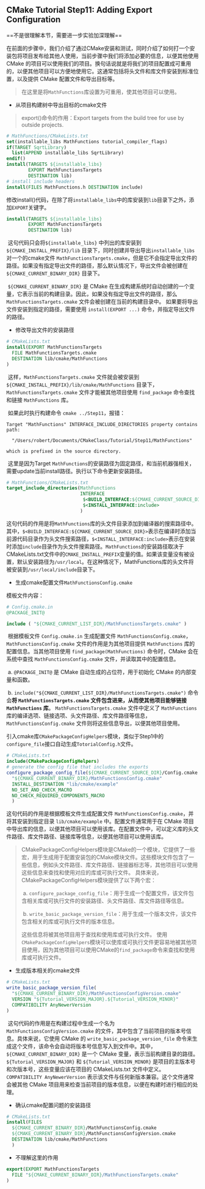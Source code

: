 ## CMake Tutorial Step11: Adding Export Configuration

==不是很理解本节，需要进一步实验加深理解==

在前面的步骤中，我们介绍了通过CMake安装和测试，同时介绍了如何打一个安装包将项目发布给其他人使用，当前步骤中我们将添加必要的信息，以便其他使用 CMake 的项目可以使用我们的项目。换句话说就是将我们的项目配置成可重用的，以便其他项目可以方便地使用它。这通常包括将头文件和库文件安装到标准位置，以及提供 CMake 配置文件和导出目标等。

> 在这里是将`MathFunctions`库设置为可重用，使其他项目可以使用。

* 从项目构建树中导出目标的cmake文件

> export()命令的作用：Export targets from the build tree for use by outside projects.

```cmake
# MathFunctions/CMakeLists.txt
set(installable_libs MathFunctions tutorial_compiler_flags)
if(TARGET SqrtLibrary)
  list(APPEND installable_libs SqrtLibrary)
endif()
install(TARGETS ${installable_libs}
        EXPORT MathFunctionsTargets
        DESTINATION lib)
# install include headers
install(FILES MathFunctions.h DESTINATION include)
```

​	修改install()代码，在除了将`installable_libs`中的库安装到`lib`目录下之外，添加`EXPORT`关键字。

```cmake
install(TARGETS ${installable_libs}
        EXPORT MathFunctionsTargets
        DESTINATION lib)
```

​	这句代码只会将`${installable_libs}` 中列出的库安装到 `${CMAKE_INSTALL_PREFIX}/lib` 目录下，同时创建并导出导出`installable_libs`对一个的cmake文件 `MathFunctionsTargets.cmake`，但是它不会指定导出文件的路径。如果没有指定导出文件的路径，那么默认情况下，导出文件会被创建在 `${CMAKE_CURRENT_BINARY_DIR}` 目录下。

​	`${CMAKE_CURRENT_BINARY_DIR}` 是 CMake 在生成构建系统时自动创建的一个变量，它表示当前的构建目录。因此，如果没有指定导出文件的路径，那么 `MathFunctionsTargets.cmake` 文件会被创建在当前的构建目录中。 如果要将导出文件安装到指定的路径，需要使用 `install(EXPORT ...)` 命令，并指定导出文件的路径。

* 修改导出文件的安装路径

```cmake
# CMakeLists.txt
install(EXPORT MathFunctionsTargets
  FILE MathFunctionsTargets.cmake
  DESTINATION lib/cmake/MathFunctions
)
```

​	这样，`MathFunctionsTargets.cmake` 文件就会被安装到 `${CMAKE_INSTALL_PREFIX}/lib/cmake/MathFunctions` 目录下，`MathFunctionsTargets.cmake` 文件才能被其他项目使用 `find_package` 命令查找和链接 `MathFunctions` 库。

​	如果此时执行构建命令 `cmake ../Step11`，报错：

```shell
Target "MathFunctions" INTERFACE_INCLUDE_DIRECTORIES property contains
path:

  "/Users/robert/Documents/CMakeClass/Tutorial/Step11/MathFunctions"

which is prefixed in the source directory.
```

​	这里是因为Target `MathFunctions`的安装路径为固定路径，和当前机器强相关，需要update当前install路径。执行以下命令更新安装路径。

```cmake
# MathFunctions/CMakeLists.txt
target_include_directories(MathFunctions
                           INTERFACE
                            $<BUILD_INTERFACE:${CMAKE_CURRENT_SOURCE_DIR}>
                            $<INSTALL_INTERFACE:include>
                           )
```

​	这句代码的作用是将`MathFunctions`库的头文件目录添加到编译器的搜索路径中。其中，`$<BUILD_INTERFACE:${CMAKE_CURRENT_SOURCE_DIR}>`表示在编译时添加当前源代码目录作为头文件搜索路径，`$<INSTALL_INTERFACE:include>`表示在安装时添加`include`目录作为头文件搜索路径。`MathFunctions`的安装路径取决于CMakeLists.txt文件中的`CMAKE_INSTALL_PREFIX`变量的值。如果该变量没有被设置，默认安装路径为`/usr/local`。在这种情况下，MathFunctions库的头文件将被安装到`/usr/local/include`目录下。

* 生成cmake配置文件`MathFunctionsConfig.cmake`

模板文件内容：

```cmake
# Config.cmake.in
@PACKAGE_INIT@

include ( "${CMAKE_CURRENT_LIST_DIR}/MathFunctionsTargets.cmake" )
```

​	根据模板文件 `Config.cmake.in` 生成配置文件 `MathFunctionsConfig.cmake`，`MathFunctionsConfig.cmake` 文件的作用是为其他项目提供 `MathFunctions` 库的配置信息。当其他项目使用 `find_package(MathFunctions)` 命令时，CMake 会在系统中查找 `MathFunctionsConfig.cmake` 文件，并读取其中的配置信息。 

​	a. `@PACKAGE_INIT@` 是 CMake 自动生成的占位符，用于初始化 CMake 的内部变量和函数。

​	b. `include("${CMAKE_CURRENT_LIST_DIR}/MathFunctionsTargets.cmake")` 命令会**将 `MathFunctionsTargets.cmake` 文件包含进来，从而使其他项目能够链接 `MathFunctions` 库**。 `MathFunctionsTargets.cmake` 文件中定义了 `MathFunctions` 库的编译选项、链接选项、头文件路径、库文件路径等信息，`MathFunctionsConfig.cmake` 文件则将这些信息导出，以便其他项目使用。



引入cmake库`CMakePackageConfigHelpers`模块，类似于Step1中的`configure_file`接口自动生成`TotorialConfig.h`文件。

```cmake
# CMakeLists.txt
include(CMakePackageConfigHelpers)
# generate the config file that includes the exports
configure_package_config_file(${CMAKE_CURRENT_SOURCE_DIR}/Config.cmake.in
  "${CMAKE_CURRENT_BINARY_DIR}/MathFunctionsConfig.cmake"
  INSTALL_DESTINATION "lib/cmake/example"
  NO_SET_AND_CHECK_MACRO
  NO_CHECK_REQUIRED_COMPONENTS_MACRO
  )
```

这句代码的作用是根据模板文件生成配置文件 `MathFunctionsConfig.cmake`，并将其安装到指定目录 `lib/cmake/example` 中。配置文件通常用于在 CMake 项目中导出库的信息，以便其他项目可以使用该库。在配置文件中，可以定义库的头文件路径、库文件路径、链接库等信息，以便其他项目可以使用该库。

>  CMakePackageConfigHelpers模块是CMake的一个模块，它提供了一些宏，用于生成用于配置安装包的CMake模块文件。这些模块文件包含了一些信息，例如头文件路径、库文件路径、链接器标志等，其他项目可以使用这些信息来查找和使用对应的库或可执行文件。 具体来说，CMakePackageConfigHelpers模块提供了以下两个宏： 
>
> ​	a. `configure_package_config_file`：用于生成一个配置文件，该文件包含相关库或可执行文件的安装路径、头文件路径、库文件路径等信息。
>
> ​	b. `write_basic_package_version_file`：用于生成一个版本文件，该文件包含相关的库或可执行文件的版本信息。
>
> 这些信息将被其他项目用于查找和使用库或可执行文件。 使用`CMakePackageConfigHelpers`模块可以使库或可执行文件更容易地被其他项目使用，因为其他项目可以使用CMake的`find_package`命令来查找和使用库或可执行文件。

* 生成版本相关的cmake文件

```cmake
# CMakeLists.txt
write_basic_package_version_file(
  "${CMAKE_CURRENT_BINARY_DIR}/MathFunctionsConfigVersion.cmake"
  VERSION "${Tutorial_VERSION_MAJOR}.${Tutorial_VERSION_MINOR}"
  COMPATIBILITY AnyNewerVersion
)
```

​	这句代码的作用是在构建过程中生成一个名为 `MathFunctionsConfigVersion.cmake` 的文件，其中包含了当前项目的版本号信息。具体来说，它使用 CMake 的 `write_basic_package_version_file` 命令来生成这个文件，该命令会自动将版本号信息写入到文件中。其中，`${CMAKE_CURRENT_BINARY_DIR}` 是一个 CMake 变量，表示当前构建目录的路径。`${Tutorial_VERSION_MAJOR}` 和 `${Tutorial_VERSION_MINOR}` 是项目的主版本号和次版本号，这些变量应该在项目的 CMakeLists.txt 文件中定义。`COMPATIBILITY AnyNewerVersion` 表示该文件与任何新版本兼容。这个文件通常会被其他 CMake 项目用来检查当前项目的版本信息，以便在构建时进行相应的处理。

* 确认cmake配置问题的安装路径

```cmake
# CMakeLists.txt
install(FILES
  ${CMAKE_CURRENT_BINARY_DIR}/MathFunctionsConfig.cmake
  ${CMAKE_CURRENT_BINARY_DIR}/MathFunctionsConfigVersion.cmake
  DESTINATION lib/cmake/MathFunctions
  )
```



* 不理解这里的作用

```cmake
export(EXPORT MathFunctionsTargets
  FILE "${CMAKE_CURRENT_BINARY_DIR}/MathFunctionsTargets.cmake"
)
```

